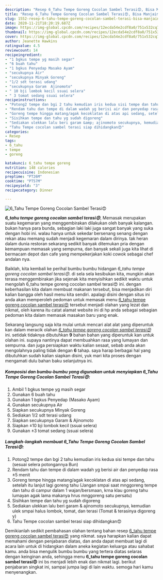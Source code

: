 ```yaml
---
description: "Resep 6_Tahu Tempe Goreng Cocolan Sambel Terasi😍, Bisa Manjain Lidah"
title: "Resep 6_Tahu Tempe Goreng Cocolan Sambel Terasi😍, Bisa Manjain Lidah"
slug: 1552-resep-6-tahu-tempe-goreng-cocolan-sambel-terasi-bisa-manjain-lidah
date: 2020-11-21T18:20:19.687Z
image: https://img-global.cpcdn.com/recipes/12ecda54e2cdf8a0/751x532cq70/6_tahu-tempe-goreng-cocolan-sambel-terasi😍-foto-resep-utama.jpg
thumbnail: https://img-global.cpcdn.com/recipes/12ecda54e2cdf8a0/751x532cq70/6_tahu-tempe-goreng-cocolan-sambel-terasi😍-foto-resep-utama.jpg
cover: https://img-global.cpcdn.com/recipes/12ecda54e2cdf8a0/751x532cq70/6_tahu-tempe-goreng-cocolan-sambel-terasi😍-foto-resep-utama.jpg
author: Jeanette Hawkins
ratingvalue: 4.5
reviewcount: 14
recipeingredient:
- "1 bgkus tempe yg masih segar"
- "6 buah tahu"
- "1 bgkus Penyedap Masako Ayam"
- "secukupnya Air"
- "secukupnya Minyak Goreng"
- "1/2 sdt terasi udang"
- "secukupnya Garam  Ajinomoto"
- " 10 bji lombok kecil ssuai selera"
- " 3 tomat sedang ssuai selera"
recipeinstructions:
- "Potong2 tempe dan bgi 2 tahu kemudian iris kedua sisi tempe dan tahu (sesuai selera potongannya Bun)"
- "Rendam tahu dan tempe di dalam wadah yg berisi air dan penyedap rasa ±5 menit"
- "Goreng tempe hingga matang/agak kecoklatan di atas api sedang, setelah itu lanjut lagi goreng tahu (Jangan smpai saat mnggoreng tempe dan tahu di campur dalam 1 wajan/bersmaan, krna klau goreng tahu lumayan agak lama makanya hrus mnggoreng satu persatu)"
- "Sisihkan tempe dan tahu yg sudah digoreng"
- "Sediakan ulekkan lalu beri garam &amp; ajinomoto secukupnya, kemudian ulek smpai halus lombok, tomat, dan terasi (Tomat &amp; terasinya digoreng y)"
- "Tahu Tempe cocolan sambel terasi siap dihidangkan😍"
categories:
- Resep
tags:
- 6_tahu
- tempe
- goreng

katakunci: 6_tahu tempe goreng 
nutrition: 148 calories
recipecuisine: Indonesian
preptime: "PT26M"
cooktime: "PT57M"
recipeyield: "3"
recipecategory: Dinner

---
```



![6_Tahu Tempe Goreng Cocolan Sambel Terasi😍](https://img-global.cpcdn.com/recipes/12ecda54e2cdf8a0/751x532cq70/6_tahu-tempe-goreng-cocolan-sambel-terasi😍-foto-resep-utama.jpg)

<b><i>6_tahu tempe goreng cocolan sambel terasi😍</i></b>, Memasak merupakan suatu kegemaran yang menggembirakan dilakukan oleh banyak kalangan. bukan hanya para bunda, sebagian laki laki juga sangat banyak yang suka dengan hobi ini. walau hanya untuk sekedar bersenang senang dengan rekan atau memang sudah menjadi kegemaran dalam dirinya. tak heran dalam dunia restoran sekarang sedikit banyak ditemukan pria dengan kemampuan memasak yang sempurna, dan banyak sekali juga kita lihat di bermacam depot dan cafe yang mempekerjakan koki cowok sebagai chef andalan nya.



Baiklah, kita kembali ke perihal bumbu bumbu hidangan <i>6_tahu tempe goreng cocolan sambel terasi😍</i>. di sela sela kesibukan kita, mungkin akan terasa menggembirakan jika sejenak kita menyisihkan sedikit waktu untuk mengolah 6_tahu tempe goreng cocolan sambel terasi😍 ini. dengan keberhasilan kita dalam membuat makanan tersebut, bisa menjadikan diri kalian bangga oleh hasil menu kita sendiri. apalagi disini dengan situs ini anda akan memperoleh pedoman untuk memasak menu <u>6_tahu tempe goreng cocolan sambel terasi😍</u> tersebut menjadi olahan yang lezat dan nikmat, oleh karena itu catat alamat website ini di hp anda sebagai sebagian pedoman kita dalam memasak masakan baru yang enak.


Sekarang langsung saja kita mulai untuk mencari alat alat yang diperuntuk kan dalam meracik olahan <u><i>6_tahu tempe goreng cocolan sambel terasi😍</i></u> ini. setidak tidaknya dibutuhkan <b>9</b> bahan bahan yang diperuntuk kan untuk olahan ini. supaya nantinya dapat membuahkan rasa yang lumayan dan sempurna. dan juga persiapkan waktu kalian sesaat, sebab anda akan mengolahnya paling tidak dengan <b>6</b> tahap. saya harap berbagai hal yang dibutuhkan sudah kalian siapkan disini, yuk mari kita proses dengan mengamati dulu bahan baku selanjutnya ini.

<!--inarticleads1-->

##### Komposisi dan bumbu-bumbu yang digunakan untuk menyiapkan 6_Tahu Tempe Goreng Cocolan Sambel Terasi😍:

1. Ambil 1 bgkus tempe yg masih segar
1. Gunakan 6 buah tahu
1. Gunakan 1 bgkus Penyedap (Masako Ayam)
1. Gunakan secukupnya Air
1. Siapkan secukupnya Minyak Goreng
1. Sediakan 1/2 sdt terasi udang
1. Siapkan secukupnya Garam &amp; Ajinomoto
1. Siapkan  ±10 bji lombok kecil (ssuai selera)
1. Gunakan  ±3 tomat sedang (ssuai selera)




<!--inarticleads2-->

##### Langkah-langkah membuat 6_Tahu Tempe Goreng Cocolan Sambel Terasi😍:

1. Potong2 tempe dan bgi 2 tahu kemudian iris kedua sisi tempe dan tahu (sesuai selera potongannya Bun)
1. Rendam tahu dan tempe di dalam wadah yg berisi air dan penyedap rasa ±5 menit
1. Goreng tempe hingga matang/agak kecoklatan di atas api sedang, setelah itu lanjut lagi goreng tahu (Jangan smpai saat mnggoreng tempe dan tahu di campur dalam 1 wajan/bersmaan, krna klau goreng tahu lumayan agak lama makanya hrus mnggoreng satu persatu)
1. Sisihkan tempe dan tahu yg sudah digoreng
1. Sediakan ulekkan lalu beri garam &amp; ajinomoto secukupnya, kemudian ulek smpai halus lombok, tomat, dan terasi (Tomat &amp; terasinya digoreng y)
1. Tahu Tempe cocolan sambel terasi siap dihidangkan😍




Demikianlah sedikit pembahasan olahan tentang bahan resep <u>6_tahu tempe goreng cocolan sambel terasi😍</u> yang nikmat. saya harapkan kalian dapat memahami dengan penjabaran diatas, dan anda dapat membuat lagi di acara lain untuk di hidangkan dalam aneka kegiatan keluarga atau sahabat kamu. anda bisa mengulik bumbu bumbu yang tertera diatas selaras dengan keinginan anda, sehingga menu <b>6_tahu tempe goreng cocolan sambel terasi😍</b> ini bs menjadi lebih enak dan nikmat lagi. berikut penjabaran singkat ini, sampai jumpa lagi di lain waktu. semoga hari kamu menyenangkan.
